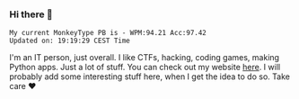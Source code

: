 ### Hi there 👋
<!-- PB START -->
```
My current MonkeyType PB is - WPM:94.21 Acc:97.42
Updated on: 19:19:29 CEST Time
```
<!-- PB END -->
I'm an IT person, just overall. I like CTFs, hacking, coding games, making Python apps. Just a lot of stuff.
You can check out my website [here](https://skill3472.github.io/).
I will probably add some interesting stuff here, when I get the idea to do so. Take care ❤️
